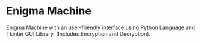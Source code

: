 # Enigma Machine
Enigma Machine with an user-friendly interface using Python Language and Tkinter GUI Library. 
(Includes Encryption and Decryption).
